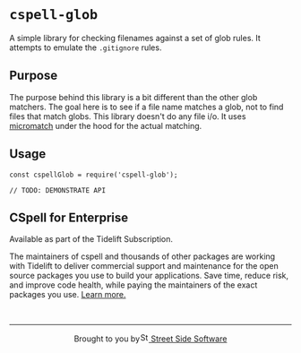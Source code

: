 # `cspell-glob`

A simple library for checking filenames against a set of glob rules. It attempts to emulate the `.gitignore` rules.

## Purpose

The purpose behind this library is a bit different than the other glob matchers.
The goal here is to see if a file name matches a glob, not to find files that match globs.
This library doesn't do any file i/o. It uses [micromatch](https://github.com/micromatch/micromatch#readme) under the hood for the actual matching.

## Usage

```
const cspellGlob = require('cspell-glob');

// TODO: DEMONSTRATE API
```

## CSpell for Enterprise

<!--- @@inject: ../../static/tidelift.md --->

Available as part of the Tidelift Subscription.

The maintainers of cspell and thousands of other packages are working with Tidelift to deliver commercial support and maintenance for the open source packages you use to build your applications. Save time, reduce risk, and improve code health, while paying the maintainers of the exact packages you use. [Learn more.](https://tidelift.com/subscription/pkg/npm-cspell?utm_source=npm-cspell&utm_medium=referral&utm_campaign=enterprise&utm_term=repo)

<!--- @@inject-end: ../../static/tidelift.md --->

<!--- @@inject: ../../static/footer.md --->

<br/>

---

<p align="center">Brought to you by<a href="https://streetsidesoftware.com" title="Street Side Software"><img width="16" alt="Street Side Software Logo" src="https://i.imgur.com/CyduuVY.png" /> Street Side Software</a></p>

<!--- @@inject-end: ../../static/footer.md --->
